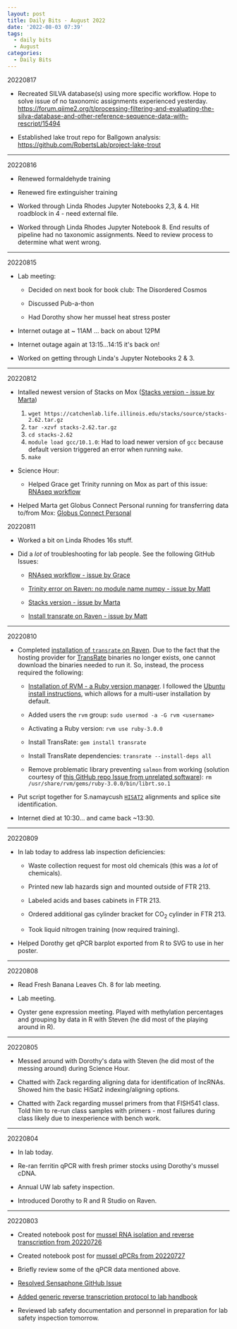 ```yaml
---
layout: post
title: Daily Bits - August 2022
date: '2022-08-03 07:39'
tags: 
  - daily bits
  - August
categories: 
  - Daily Bits
---
```



20220817

- Recreated SILVA database(s) using more specific workflow. Hope to solve issue of no taxonomic assignments experienced yesterday. https://forum.qiime2.org/t/processing-filtering-and-evaluating-the-silva-database-and-other-reference-sequence-data-with-rescript/15494

- Established lake trout repo for Ballgown analysis: https://github.com/RobertsLab/project-lake-trout

---

20220816

- Renewed formaldehyde training

- Renewed fire extinguisher training

- Worked through Linda Rhodes Jupyter Notebooks 2,3, & 4. Hit roadblock in 4 - need external file.

- Worked through Linda Rhodes Jupyter Notebook 8. End results of pipeline had no taxonomic assignments. Need to review process to determine what went wrong.

---

20220815

- Lab meeting:

  - Decided on next book for book club: The Disordered Cosmos

  - Discussed Pub-a-thon

  - Had Dorothy show her mussel heat stress poster

- Internet outage at ~ 11AM ... back on about 12PM

- Internet outage again at 13:15...14:15 it's back on!

- Worked on getting through Linda's Jupyter Notebooks 2 & 3.

---

20220812

- Intalled newest version of Stacks on Mox ([Stacks version - issue by Marta](https://github.com/RobertsLab/resources/issues/1507))

  1. `wget https://catchenlab.life.illinois.edu/stacks/source/stacks-2.62.tar.gz`
  2. `tar -xzvf stacks-2.62.tar.gz`
  3. `cd stacks-2.62`
  4. `module load gcc/10.1.0`: Had to load newer version of `gcc` because default version triggered an error when running `make`.
  5. `make`

- Science Hour:

  - Helped Grace get Trinity running on Mox as part of this issue: [RNAseq workflow](https://github.com/RobertsLab/resources/issues/1476)

- Helped Marta get Globus Connect Personal running for transferring data to/from Mox: [Globus Connect Personal](https://github.com/RobertsLab/resources/issues/1510)


20220811

- Worked a bit on Linda Rhodes 16s stuff.

- Did a _lot_ of troubleshooting for lab people. See the following GitHub Issues:

  - [RNAseq workflow - issue by Grace](https://github.com/RobertsLab/resources/issues/1476)

  - [Trinity error on Raven: no module name numpy - issue by Matt](https://github.com/RobertsLab/resources/issues/1506)

  - [Stacks version - issue by Marta](https://github.com/RobertsLab/resources/issues/1507)

  - [Install transrate on Raven - issue by Matt](https://github.com/RobertsLab/resources/issues/1503)

---

20220810

- Completed [installation of `transrate` on Raven](https://github.com/RobertsLab/resources/issues/1503). Due to the fact that the hosting provider for [TransRate](http://hibberdlab.com/transrate/) binaries no longer exists, one cannot download the binaries needed to run it. So, instead, the process required the following:

  - [Installation of RVM - a Ruby version manager](https://rvm.io/). I followed the [Ubuntu install instructions](https://github.com/rvm/ubuntu_rvm), which allows for a multi-user installation by default.

  - Added users the `rvm` group: `sudo usermod -a -G rvm <username>`

  - Activating a Ruby version: `rvm use ruby-3.0.0`

  - Install TransRate: `gem install transrate`

  - Install TransRate dependencies: `transrate --install-deps all`

  - Remove problematic library preventing `salmon` from working (solution courtesy of [this GitHub repo Issue from unrelated software](https://github.com/nghiavtr/FuSeq/issues/8)): `rm /usr/share/rvm/gems/ruby-3.0.0/bin/librt.so.1`

- Put script together for S.namaycush [`HISAT2`](https://daehwankimlab.github.io/hisat2/) alignments and splice site identification.

- Internet died at 10:30... and came back ~13:30.

---

20220809

- In lab today to address lab inspection deficiencies:

  - Waste collection request for most old chemicals (this was a _lot_ of chemicals).

  - Printed new lab hazards sign and mounted outside of FTR 213.

  - Labeled acids and bases cabinets in FTR 213.

  - Ordered additional gas cylinder bracket for CO<sub>2</sub> cylinder in FTR 213.

  - Took liquid nitrogen training (now required training).

- Helped Dorothy get qPCR barplot exported from R to SVG to use in her poster.

---

20220808

- Read Fresh Banana Leaves Ch. 8 for lab meeting.

- Lab meeting.

- Oyster gene expression meeting. Played with methylation percentages and grouping by data in R with Steven (he did most of the playing around in R).

---

20220805

- Messed around with Dorothy's data with Steven (he did most of the messing around) during Science Hour.

- Chatted with Zack regarding aligning data for identification of lncRNAs. Showed him the basic HiSat2 indexing/aligning options.

- Chatted with Zack regarding mussel primers from that FISH541 class. Told him to re-run class samples with primers - most failures during class likely due to inexperience with bench work.

---

20220804

- In lab today.

- Re-ran ferritin qPCR with fresh primer stocks using Dorothy's mussel cDNA.

- Annual UW lab safety inspection.

- Introduced Dorothy to R and R Studio on Raven.

---

20220803

- Created notebook post for [mussel RNA isolation and reverse transcription from 20220726]()

- Created notebook post for [mussel qPCRs from 20220727]()

- Briefly review some of the qPCR data mentioned above.

- [Resolved Sensaphone GitHub Issue](https://github.com/RobertsLab/resources/issues/1492)

- [Added generic reverse transcription protocol to lab handbook](https://github.com/RobertsLab/resources/issues/1494)

- Reviewed lab safety documentation and personnel in preparation for lab safety inspection tomorrow.

